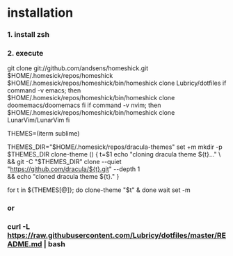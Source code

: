 # installation

### 1. install zsh

### 2. execute

git clone git://github.com/andsens/homeshick.git $HOME/.homesick/repos/homeshick
$HOME/.homesick/repos/homeshick/bin/homeshick clone Lubricy/dotfiles
if command -v emacs; then
$HOME/.homesick/repos/homeshick/bin/homeshick clone doomemacs/doomemacs
fi
if command -v nvim; then
$HOME/.homesick/repos/homeshick/bin/homeshick clone LunarVim/LunarVim
fi

THEMES=(iterm sublime)

THEMES_DIR="$HOME/.homesick/repos/dracula-themes"
set +m
mkdir -p $THEMES_DIR
clone-theme () {
  t=$1
  echo "cloning dracula theme ${t}..." \
  && git -C "$THEMES_DIR" clone --quiet "https://github.com/dracula/${t}.git" --depth 1 \
 && echo "cloned dracula theme ${t}."
}

for t in ${THEMES[@]}; do
    clone-theme "$t" &
done
wait
set -m

### or

### curl -L https://raw.githubusercontent.com/Lubricy/dotfiles/master/README.md | bash

